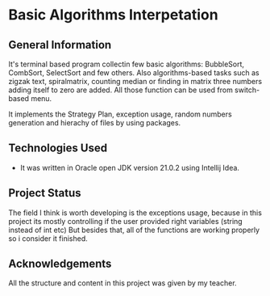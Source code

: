 # Basic Algorithms Interpetation

## General Information
It's terminal based program collectin few basic algorithms: BubbleSort, CombSort, SelectSort and few others. 
Also algorithms-based tasks such as zigzak text, spiralmatrix, counting median or finding in matrix three numbers adding itself to zero are added.
All those function can be used from switch-based menu.

It implements the Strategy Plan, exception usage, random numbers generation and hierachy of files by using packages.

## Technologies Used
- It was written in Oracle open JDK version 21.0.2 using Intellij Idea.

## Project Status
The field I think is worth developing is the exceptions usage, because in this project its mostly controlling if the user provided right variables (string instead of int etc)
But besides that, all of the functions are working properly so i consider it finished.

## Acknowledgements
All the structure and content in this project was given by my teacher.
